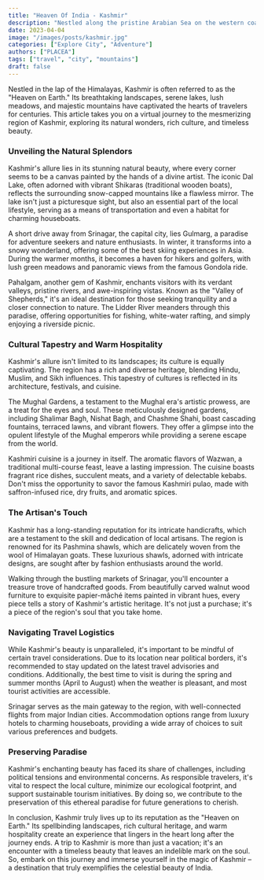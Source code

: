 ```yaml
---
title: "Heaven Of India - Kashmir"
description: "Nestled along the pristine Arabian Sea on the western coast of India, Goa stands as a testament to the perfect blend of natural beauty."
date: 2023-04-04
image: "/images/posts/kashmir.jpg"
categories: ["Explore City", "Adventure"]
authors: ["PLACEA"]
tags: ["travel", "city", "mountains"]
draft: false
---
```


Nestled in the lap of the Himalayas, Kashmir is often referred to as the "Heaven on Earth." Its breathtaking landscapes, serene lakes, lush meadows, and majestic mountains have captivated the hearts of travelers for centuries. This article takes you on a virtual journey to the mesmerizing region of Kashmir, exploring its natural wonders, rich culture, and timeless beauty.

### Unveiling the Natural Splendors

Kashmir's allure lies in its stunning natural beauty, where every corner seems to be a canvas painted by the hands of a divine artist. The iconic Dal Lake, often adorned with vibrant Shikaras (traditional wooden boats), reflects the surrounding snow-capped mountains like a flawless mirror. The lake isn't just a picturesque sight, but also an essential part of the local lifestyle, serving as a means of transportation and even a habitat for charming houseboats.

A short drive away from Srinagar, the capital city, lies Gulmarg, a paradise for adventure seekers and nature enthusiasts. In winter, it transforms into a snowy wonderland, offering some of the best skiing experiences in Asia. During the warmer months, it becomes a haven for hikers and golfers, with lush green meadows and panoramic views from the famous Gondola ride.

Pahalgam, another gem of Kashmir, enchants visitors with its verdant valleys, pristine rivers, and awe-inspiring vistas. Known as the "Valley of Shepherds," it's an ideal destination for those seeking tranquility and a closer connection to nature. The Lidder River meanders through this paradise, offering opportunities for fishing, white-water rafting, and simply enjoying a riverside picnic.

### Cultural Tapestry and Warm Hospitality

Kashmir's allure isn't limited to its landscapes; its culture is equally captivating. The region has a rich and diverse heritage, blending Hindu, Muslim, and Sikh influences. This tapestry of cultures is reflected in its architecture, festivals, and cuisine.

The Mughal Gardens, a testament to the Mughal era's artistic prowess, are a treat for the eyes and soul. These meticulously designed gardens, including Shalimar Bagh, Nishat Bagh, and Chashme Shahi, boast cascading fountains, terraced lawns, and vibrant flowers. They offer a glimpse into the opulent lifestyle of the Mughal emperors while providing a serene escape from the world.

Kashmiri cuisine is a journey in itself. The aromatic flavors of Wazwan, a traditional multi-course feast, leave a lasting impression. The cuisine boasts fragrant rice dishes, succulent meats, and a variety of delectable kebabs. Don't miss the opportunity to savor the famous Kashmiri pulao, made with saffron-infused rice, dry fruits, and aromatic spices.

### The Artisan's Touch

Kashmir has a long-standing reputation for its intricate handicrafts, which are a testament to the skill and dedication of local artisans. The region is renowned for its Pashmina shawls, which are delicately woven from the wool of Himalayan goats. These luxurious shawls, adorned with intricate designs, are sought after by fashion enthusiasts around the world.

Walking through the bustling markets of Srinagar, you'll encounter a treasure trove of handcrafted goods. From beautifully carved walnut wood furniture to exquisite papier-mâché items painted in vibrant hues, every piece tells a story of Kashmir's artistic heritage. It's not just a purchase; it's a piece of the region's soul that you take home.

### Navigating Travel Logistics

While Kashmir's beauty is unparalleled, it's important to be mindful of certain travel considerations. Due to its location near political borders, it's recommended to stay updated on the latest travel advisories and conditions. Additionally, the best time to visit is during the spring and summer months (April to August) when the weather is pleasant, and most tourist activities are accessible.

Srinagar serves as the main gateway to the region, with well-connected flights from major Indian cities. Accommodation options range from luxury hotels to charming houseboats, providing a wide array of choices to suit various preferences and budgets.

### Preserving Paradise

Kashmir's enchanting beauty has faced its share of challenges, including political tensions and environmental concerns. As responsible travelers, it's vital to respect the local culture, minimize our ecological footprint, and support sustainable tourism initiatives. By doing so, we contribute to the preservation of this ethereal paradise for future generations to cherish.

In conclusion, Kashmir truly lives up to its reputation as the "Heaven on Earth." Its spellbinding landscapes, rich cultural heritage, and warm hospitality create an experience that lingers in the heart long after the journey ends. A trip to Kashmir is more than just a vacation; it's an encounter with a timeless beauty that leaves an indelible mark on the soul. So, embark on this journey and immerse yourself in the magic of Kashmir – a destination that truly exemplifies the celestial beauty of India.

